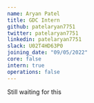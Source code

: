 ```yaml
---
name: Aryan Patel
title: GDC Intern
github: patelaryan7751
twitter: patelaryan7751
linkedin: patelaryan7751
slack: U02T4HD63P0
joining_date: "09/05/2022"
core: false
intern: true
operations: false
---
```


Still waiting for this    
